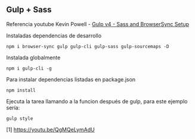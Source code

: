 
## Gulp + Sass

Referencia youtube Kevin Powell - [Gulp v4 - Sass and BrowserSync Setup](1)

Instaladas dependencias de desarrollo
``` 
npm i browser-sync gulp gulp-cli gulp-sass gulp-sourcemaps -D
```
Instalada globalmente
``` 
npm i gulp-cli -g
```
Para instalar dependencias listadas en package.json
``` 
npm install
```

Ejecuta la tarea llamando a la funcion después de gulp, para este ejemplo sería:

``` 
gulp style
```


[1] https://youtu.be/QgMQeLymAdU